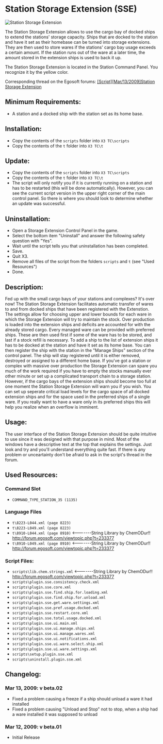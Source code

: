 # Station Storage Extension (SSE)

![Station Storage Extension](http://img3.imagebanana.com/img/cxjczx2c/sse.superfreighters.jpg)

The Station Storage Extension allows to use the cargo bay of docked ships to extend the stations' storage capacity. Ships that are docked to the station and have it set as their homebase can be turned into storage extensions. They are then used to store wares if the stations' cargo bay usage exceeds a certain amount. If the station runs out of the ware at a later time, the amount stored in the extension ships is used to back it up.

The Station Storage Extension is located in the Station Command Panel. You recognize it by the yellow color.

Corresponding thread on the Egosoft forums: [[Script][Mar/13/2009]Station Storage Extension](http://forum.egosoft.com/viewtopic.php?t=239414)

## Minimum Requirements:
- A station and a docked ship with the station set as its home base.

## Installation:
- Copy the contents of the `scripts` folder into `X3 TC\scripts`
- Copy the contents of the `t` folder into `X3 TC\t`

## Update:
- Copy the contents of the `scripts` folder into `X3 TC\scripts`
- Copy the contents of the `t` folder into `X3 TC\t`
- The script will only notify you if it is currently running on a station and has to be restarted (this will be done automatically). However, you can see the current script version in the upper right corner of the main control panel. So there is where you should look to determine whether an update was successful.

## Uninstallation:
- Open a Storage Extension Control Panel in the game.
- Select the bottom item "Uninstall" and answer the following safety question with "Yes".
- Wait until the script tells you that uninstallation has been completed.
- Save.
- Quit X3.
- Remove all files of the script from the folders `scripts` and `t` (see "Used Resources")
- Done.

## Description:
Fed up with the small cargo bays of your stations and complexes? It's over now! The Station Storage Extension facilitates automatic transfer of wares to and from docked ships that have been registered with the Extenstion.
The settings allow for choosing upper and lower bounds for each ware in which the Storage Extension will try to maintain the stock. Over production is loaded into the extension ships and deficits are accounted for with the already stored cargo.
Every managed ware can be provided with preferred ships. These are then used first if some of the ware has to be stored, and last if a stock refill is necessary.
To add a ship to the list of extension ships it has to be docked at the station and have it set as its home base. You can then register the ship with the station in the "Manage Ships" section of the control panel. The ship will stay registered until it is either removed, destroyed or assigned to a different home base.
If you've got a station or complex with massive over production the Storage Extension can spare you much of the work required if you have to empty the stocks manually ever other minute or set up a complicated transport chain to a storage station. However, if the cargo bays of the extension ships should become too full at one moment the Station Storage Extension will warn you if you wish. You can set up seperate critical load levels for the cargo space of all docked extension ships and for the space used in the preferred ships of a single ware. If you really want to have a ware only in its preferred ships this will help you realize when an overflow is imminent.

## Usage:
The user interface of the Station Storage Extension should be quite intuitive to use since it was designed with that purpose in mind. Most of the windows have a descriptive text at the top that explains the settings. Just look and try and you'll understand everything quite fast. If there is any problem or unceartainty don't be afraid to ask in the script's thread in the forum.

## Used Resources:

### Command Slot
- `COMMAND_TYPE_STATION_35 (1135)`

### Language Files
- `t\8223-L044.xml (page 8223)`
- `t\8223-L049.xml (page 8223)`
- `t\8910-L044.xml (page 8910)` <-------String Library by ChemODur!! http://forum.egosoft.com/viewtopic.php?t=233377
- `t\8910-L049.xml (page 8910)` <-------String Library by ChemODur!! http://forum.egosoft.com/viewtopic.php?t=233377

### Script Files:
- `scripts\lib.chem.strings.xml` <-------String Library by ChemODur!! http://forum.egosoft.com/viewtopic.php?t=233377
- `scripts\plugin.sse.consistency.check.xml`
- `scripts\plugin.sse.core.xml`
- `scripts\plugin.sse.find.ship.for.loading.xml`
- `scripts\plugin.sse.find.ship.for.unload.xml`
- `scripts\plugin.sse.get.ware.settings.xml`
- `scripts\plugin.sse.pref.usage.docked.xml`
- `scripts\plugin.sse.restart.core.xml`
- `scripts\plugin.sse.total.usage.docked.xml`
- `scripts\plugin.sse.ui.main.xml`
- `scripts\plugin.sse.ui.manage.ships.xml`
- `scripts\plugin.sse.ui.manage.wares.xml`
- `scripts\plugin.sse.ui.notifications.xml`
- `scripts\plugin.sse.ui.ware.select.ship.xml`
- `scripts\plugin.sse.ui.ware.settings.xml`
- `scripts\setup.plugin.sse.xml`
- `scripts\uninstall.plugin.sse.xml`

## Changelog:

### Mar 13, 2009: v beta.02

- Fixed a problem causing a freeze if a ship should unload a ware it had installed
- Fixed a problem causing "Unload and Stop" not to stop, when a ship had a ware installed it was supposed to unload

### Mar 12, 2009: v beta.01

- Initial Release
